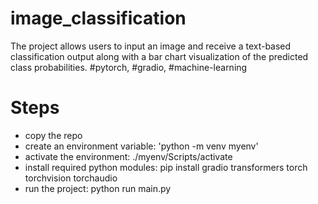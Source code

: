 # image_classification
The project allows users to input an image and receive a text-based classification output along with a bar chart visualization of the predicted class probabilities. #pytorch, #gradio, #machine-learning

# Steps
- copy the repo
- create an environment variable: 'python -m venv myenv'
- activate the environment: ./myenv/Scripts/activate
- install required python modules: pip install gradio transformers torch torchvision torchaudio
- run the project: python run main.py

